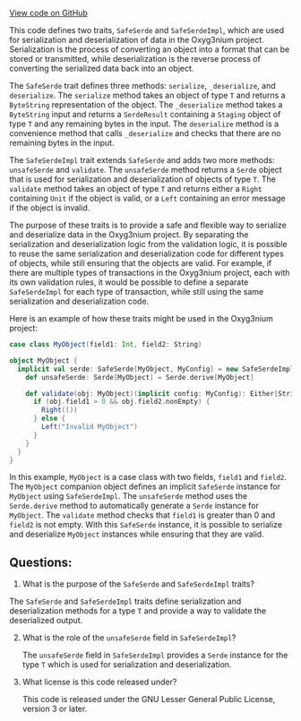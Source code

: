 [View code on GitHub](https://github.com/alephium/alephium/protocol/src/main/scala/org/alephium/protocol/SafeSerde.scala)

This code defines two traits, `SafeSerde` and `SafeSerdeImpl`, which are used for serialization and deserialization of data in the Oxyg3nium project. Serialization is the process of converting an object into a format that can be stored or transmitted, while deserialization is the reverse process of converting the serialized data back into an object.

The `SafeSerde` trait defines three methods: `serialize`, `_deserialize`, and `deserialize`. The `serialize` method takes an object of type `T` and returns a `ByteString` representation of the object. The `_deserialize` method takes a `ByteString` input and returns a `SerdeResult` containing a `Staging` object of type `T` and any remaining bytes in the input. The `deserialize` method is a convenience method that calls `_deserialize` and checks that there are no remaining bytes in the input.

The `SafeSerdeImpl` trait extends `SafeSerde` and adds two more methods: `unsafeSerde` and `validate`. The `unsafeSerde` method returns a `Serde` object that is used for serialization and deserialization of objects of type `T`. The `validate` method takes an object of type `T` and returns either a `Right` containing `Unit` if the object is valid, or a `Left` containing an error message if the object is invalid.

The purpose of these traits is to provide a safe and flexible way to serialize and deserialize data in the Oxyg3nium project. By separating the serialization and deserialization logic from the validation logic, it is possible to reuse the same serialization and deserialization code for different types of objects, while still ensuring that the objects are valid. For example, if there are multiple types of transactions in the Oxyg3nium project, each with its own validation rules, it would be possible to define a separate `SafeSerdeImpl` for each type of transaction, while still using the same serialization and deserialization code. 

Here is an example of how these traits might be used in the Oxyg3nium project:

```scala
case class MyObject(field1: Int, field2: String)

object MyObject {
  implicit val serde: SafeSerde[MyObject, MyConfig] = new SafeSerdeImpl[MyObject, MyConfig] {
    def unsafeSerde: Serde[MyObject] = Serde.derive[MyObject]

    def validate(obj: MyObject)(implicit config: MyConfig): Either[String, Unit] = {
      if (obj.field1 > 0 && obj.field2.nonEmpty) {
        Right(())
      } else {
        Left("Invalid MyObject")
      }
    }
  }
}
```

In this example, `MyObject` is a case class with two fields, `field1` and `field2`. The `MyObject` companion object defines an implicit `SafeSerde` instance for `MyObject` using `SafeSerdeImpl`. The `unsafeSerde` method uses the `Serde.derive` method to automatically generate a `Serde` instance for `MyObject`. The `validate` method checks that `field1` is greater than 0 and `field2` is not empty. With this `SafeSerde` instance, it is possible to serialize and deserialize `MyObject` instances while ensuring that they are valid.
## Questions: 
 1. What is the purpose of the `SafeSerde` and `SafeSerdeImpl` traits?
   
   The `SafeSerde` and `SafeSerdeImpl` traits define serialization and deserialization methods for a type `T` and provide a way to validate the deserialized output. 

2. What is the role of the `unsafeSerde` field in `SafeSerdeImpl`?
   
   The `unsafeSerde` field in `SafeSerdeImpl` provides a `Serde` instance for the type `T` which is used for serialization and deserialization.

3. What license is this code released under?
   
   This code is released under the GNU Lesser General Public License, version 3 or later.